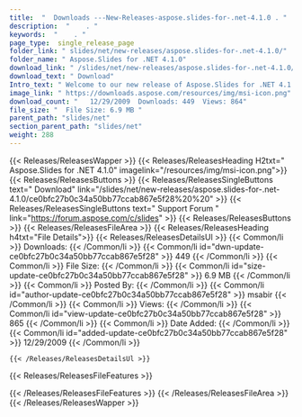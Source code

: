 ```yaml
---
title:  "  Downloads ---New-Releases-aspose.slides-for-.net-4.1.0 . " 
description:  "    . " 
keywords:  "    . " 
page_type:  single_release_page
folder_link: " slides/net/new-releases/aspose.slides-for-.net-4.1.0/"
folder_name: " Aspose.Slides for .NET 4.1.0"
download_link: " /slides/net/new-releases/aspose.slides-for-.net-4.1.0/ce0bfc27b0c34a50bb77ccab867e5f28"
download_text: " Download"
Intro_text: " Welcome to our new release of Aspose.Slides for .NET 4.1.0. This release fixes a..."
image_link: " https://downloads.aspose.com/resources/img/msi-icon.png"
download_count: "   12/29/2009  Downloads: 449  Views: 864"
file_size: "  File Size: 6.9 MB "
parent_path: "slides/net"
section_parent_path: "slides/net"
weight: 288 
---
```


{{< Releases/ReleasesWapper >}}
  {{< Releases/ReleasesHeading H2txt=" Aspose.Slides for .NET 4.1.0" imagelink="/resources/img/msi-icon.png">}}
  {{< Releases/ReleasesButtons >}}
    {{< Releases/ReleasesSingleButtons text=" Download" link="/slides/net/new-releases/aspose.slides-for-.net-4.1.0/ce0bfc27b0c34a50bb77ccab867e5f28%20%20" >}}
    {{< Releases/ReleasesSingleButtons text=" Support Forum " link="https://forum.aspose.com/c/slides" >}}
  {{< Releases/ReleasesButtons >}}
  {{< Releases/ReleasesFileArea >}}
    {{< Releases/ReleasesHeading h4txt="File Details">}}
    {{< Releases/ReleasesDetailsUl >}}
            {{< Common/li  >}} Downloads: {{< /Common/li >}} 
      {{< Common/li id="dwn-update-ce0bfc27b0c34a50bb77ccab867e5f28" >}} 449 {{< /Common/li >}} 
      {{< Common/li  >}} File Size: {{< /Common/li >}} 
      {{< Common/li id="size-update-ce0bfc27b0c34a50bb77ccab867e5f28" >}} 6.9 MB {{< /Common/li >}} 
      {{< Common/li  >}} Posted By: {{< /Common/li >}} 
      {{< Common/li id="author-update-ce0bfc27b0c34a50bb77ccab867e5f28" >}} msabir {{< /Common/li >}} 
      {{< Common/li  >}} Views: {{< /Common/li >}} 
      {{< Common/li id="view-update-ce0bfc27b0c34a50bb77ccab867e5f28" >}} 865 {{< /Common/li >}} 
      {{< Common/li  >}} Date Added: {{< /Common/li >}} 
      {{< Common/li id="added-update-ce0bfc27b0c34a50bb77ccab867e5f28" >}} 12/29/2009 {{< /Common/li >}} 

    {{< /Releases/ReleasesDetailsUl >}}

  {{< Releases/ReleasesFileFeatures >}}
      
  {{< /Releases/ReleasesFileFeatures >}}
 {{< /Releases/ReleasesFileArea >}}
{{< /Releases/ReleasesWapper >}}


